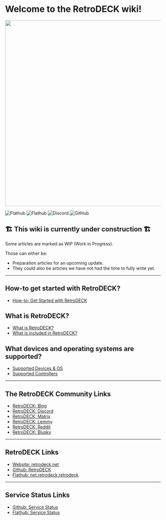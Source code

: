 # Welcome to the RetroDECK wiki!

<img src="wiki_images/logos/rd-esde-logo.svg" width="600">

![Flathub](https://img.shields.io/flathub/downloads/net.retrodeck.retrodeck)
![Flathub](https://img.shields.io/flathub/v/net.retrodeck.retrodeck)
![Discord](https://img.shields.io/discord/951662718102962256?label=discord)
![GitHub](https://img.shields.io/github/license/XargonWan/RetroDECK)


## 🏗️ This wiki is currently under construction 🏗️

Some articles are marked as WIP (Work in Progress).

Those can either be:

- Preparation articles for an upcoming update.
- They could also be articles we have not had the time to fully write yet.


---

## How-to get started with RetroDECK?

- [How-to: Get Started with RetroDECK](wiki_general/retrodeck-start.md)

## What is RetroDECK?

- [What is RetroDECK?](wiki_about/what-is-retrodeck.md)
- [What is included in RetroDECK?](wiki_about/what-is-included.md)

## What devices and operating systems are supported?

- [Supported Devices & OS](wiki_general/supported-devices.md)
- [Supported Controllers](wiki_general/supported-controllers.md)

---

## The RetroDECK Community Links

- [RetroDECK: Blog](https://retrodeck.readthedocs.io/en/latest/blog/)
- [RetroDECK: Discord](https://discord.gg/WDc5C9YWMx)
- [RetroDECK: Matrix](https://matrix.to/#/#retrodeck:matrix.org)
- [RetroDECK: Lemmy](https://lemmy.zip/c/retrodeck)
- [RetroDECK: Reddit](https://www.reddit.com/r/retrodeck)
- [RetroDECK: Blusky](https://bsky.app/profile/retrodeck.net)

---

## RetroDECK Links

- [Website: retrodeck.net](https://retrodeck.net) 
- [Github: RetroDECK ](https://github.com/RetroDECK) 
- [Flathub: net.retrodeck.retrodeck](https://flathub.org/apps/net.retrodeck.retrodeck)

---

## Service Status Links

- [Github: Service Status](https://www.githubstatus.com/)
- [Flathub: Service Status](https://status.flathub.org/)
